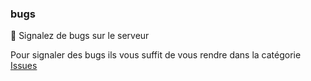 ### bugs
🦠 Signalez de bugs sur le serveur  

Pour signaler des bugs ils vous suffit de vous rendre dans la catégorie [Issues](https://github.com/Nexalia/bugs/issues)
